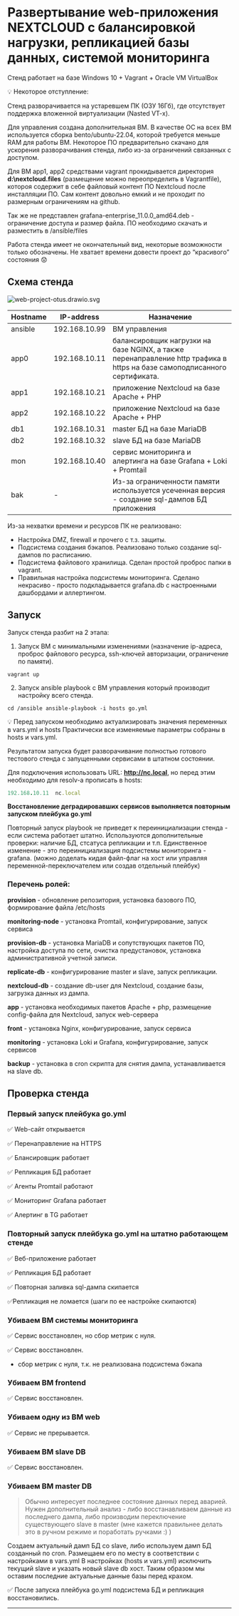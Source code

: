 # Развертывание web-приложения NEXTCLOUD с балансировкой нагрузки, репликацией базы данных, системой мониторинга

Стенд работает на базе Windows 10 + Vagrant + Oracle VM VirtualBox

<aside>
💡 Некоторое отступление: 

Стенд разворачивается на устаревшем ПК (ОЗУ 16Гб), где отсутствует поддержка вложенной виртуализации (Nasted VT-x).

Для управления создана дополнительная ВМ. В качестве ОС на всех ВМ используется сборка bento/ubuntu-22.04, которой требуется меньше RAM для работы ВМ.
Некоторое ПО предварительно скачано для ускорения разворачивания стенда, либо из-за ограничений связанных с доступом.

Для ВМ app1, app2 средствами vagrant прокидывается директория **d:\nextcloud.files** (размещение можно переопределить в Vagrantfile), котороя содержит в себе файловый контент ПО Nextcloud после инсталляции ПО. Сам контент довольно емкий и не проходит по размерным ограничениям на github.

Так же не представлен  grafana-enterprise_11.0.0_amd64.deb - ограничение доступа и размер файла.
ПО необходимо скачать и разместить в /ansible/files

Работа стенда имеет не окончательный вид, некоторые возможности только обозначены. Не хватает времени довести проект до “красивого” состояния 😟

</aside>

## Схема стенда

![web-project-otus.drawio.svg](web-project-otus.drawio.svg)

| Hostname | IP-address | Назначение |
| --- | --- | --- |
| ansible | 192.168.10.99 | ВМ управления |
| app0 | 192.168.10.11 | балансировщик нагрузки на базе NGINX, а также перенаправление http трафика в https на базе самоподписанного сертификата. |
| app1 | 192.168.10.21 | приложение Nextcloud на базе Apache + PHP |
| app2 | 192.168.10.22 | приложение Nextcloud на базе Apache + PHP |
| db1 | 192.168.10.31 | master БД на базе MariaDB |
| db2 | 192.168.10.32 | slave БД на базе MariaDB |
| mon | 192.168.10.40 | сервис мониторинга и алертинга на базе Grafana + Loki + Promtail |
| bak | - | Из-за ограниченности памяти используется усеченная версия - создание sql-дампов БД приложения |

Из-за нехватки времени и ресурсов ПК не реализовано:

- Настройка DMZ, firewall и прочего с т.з. защиты.
- Подсистема создания бэкапов. Реализовано только создание sql-дампов по расписанию.
- Подсистема файлового хранилища. Сделан простой проброс папки в vagrant.
- Правильная настройка подсистемы мониторинга. Сделано некрасиво - просто подкладывается grafana.db с настроенными дашбордами и аллертингом.

## Запуск

Запуск стенда разбит на 2 этапа:

1. Запуск ВМ с минимальными изменениями (назначение ip-адреса, проброс файлового ресурса, ssh-ключей авторизации, ограничение по памяти).

`vagrant up`

2. Запуск ansible playbook с ВМ управления который производит настройку всего стенда.

`cd /ansible
ansible-playbook -i hosts go.yml`

<aside>
💡 Перед запуском необходимо актуализировать значения переменных в vars.yml и hosts
Практически все изменяемые параметры собраны в hosts и vars.yml.

</aside>

Результатом запуска будет разворачивание полностью готового тестового стенда с запущенными сервисами в штатном состоянии.

Для подключения использовать  URL: **http://nc.local**, но перед этим необходимо для resolv-а прописать в hosts:

```ruby
192.168.10.11  nc.local 
```

**Восстановление деградировавших сервисов выполняется повторным запуском плейбука go.yml**

Повторный запуск playbook не приведет к переинициализации стенда - если система работает штатно. Используются дополнительные проверки: 
наличие БД, стсатуса репликации и т.п. 
Единственное изменение - это переинициализация подсистемы мониторинга - grafana. (можно доделать кидая файл-флаг на хост или управляя переменной-переключателем или создав отдельный плейбук)

### Перечень ролей:

**provision** - обновление репозитория, установка базового ПО, формирование файла /etc/hosts 

**monitoring-node** - установка Promtail, конфигурирование, запуск сервиса

**provision-db** - установка MariaDB и сопутствующих пакетов ПО, настройка доступа по сети, очистка предустановок, установка административной учетной записи.

**replicate-db** - конфигурирование master и slave, запуск репликации.

**nextcloud-db** - создание db-user для Nextcloud, создание базы, загрузка данных из дампа.

**app** - установка необходимых пакетов Apache + php, размещение config-файла для Nextcloud, запуск web-сервера

**front** - установка Nginx, конфигурирование, запуск сервиса

**monitoring** - установка Loki  и Grafana, конфигурирование, запуск сервисов

**backup** - установка в cron скрипта для снятия дампа, устанавливается на slave db. 

## Проверка стенда

### Первый запуск плейбука go.yml

✅ Web-сайт открывается

✅ Перенаправление на HTTPS

✅ Блансировщик работает

✅ Репликация БД работает

✅ Агенты Promtail работают

✅ Мониторинг Grafana работает

✅ Алертинг в TG работает

### Повторный запуск плейбука go.yml на штатно работающем стенде

✅ Веб-приложение работает

✅ Репликация БД работает

✅ Повторная заливка sql-дампа скипается

✅Репликация не ломается (шаги по ее настройке скипаются)

### Убиваем ВМ системы мониторинга

✅ Сервис восстановлен, но сбор метрик с нуля.

✅ Сервис восстановлен.
* сбор метрик с нуля, т.к. не реализована подсистема бэкапа

### Убиваем ВМ frontend

✅ Сервис восстановлен.

### Убиваем одну из ВМ web

✅ Сервис не прерывается.

### Убиваем ВМ slave DB

✅ Сервис восстановлен.

### Убиваем ВМ master DB

> Обычно интересует последнее состояние данных перед аварией. Нужен дополнительный анализ - либо восстанавливаем данные из последнего дампа, либо производим переключение существующего slave в master (мне кажется правильнее делать это в ручном режиме и поработать  ручками :) )
> 

Создаем актуальный дамп БД со slave, либо используем дамп БД созданный по cron. Размещаем его по месту в соответствии с настройками в vars.yml
В настройках (hosts и vars.yml) исключить текущий slave и указать новый slave db хост. Таким образом мы оставим последние актуальные данные базы перед крахом.

✅ После запуска плейбука go.yml подсистема БД и репликация восстановились.

---